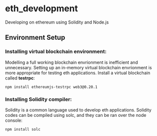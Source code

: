 # eth_development
Developing on ethereum using Solidity and Node.js

## Environment Setup 

### Installing virtual blockchain environment:

Modelling a full working blockchain envrionment is inefficient and unnecessary. 
Setting up an in-memory virtual blockchain envrionment is more appropriate for testing eth applications.
Install a virtual blockchain called <b>testrpc</b>:

```
npm install ethereumjs-testrpc web3@0.20.1
```

### Installing Solidity compiler:

Solidity is a common language used to develop eth applications. 
Solidity codes can be compiled using solc, and they can be ran over the node console:

```
npm install solc 
```
